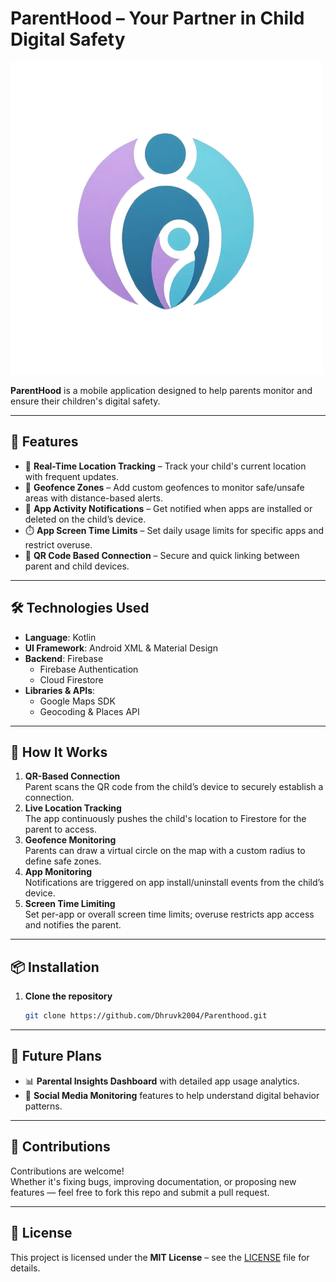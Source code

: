 # ParentHood – Your Partner in Child Digital Safety

![Logo](https://raw.githubusercontent.com/Dhruvk2004/Parenthood/master/app/src/main/res/drawable/logo.png)

**ParentHood** is a mobile application designed to help parents monitor and ensure their children's digital safety. 

---

## 🚀 Features

- 📍 **Real-Time Location Tracking** – Track your child's current location with frequent updates.
- 🧭 **Geofence Zones** – Add custom geofences to monitor safe/unsafe areas with distance-based alerts.
- 📲 **App Activity Notifications** – Get notified when apps are installed or deleted on the child’s device.
- ⏱️ **App Screen Time Limits** – Set daily usage limits for specific apps and restrict overuse.
- 🔐 **QR Code Based Connection** – Secure and quick linking between parent and child devices.

---

## 🛠️ Technologies Used

- **Language**: Kotlin  
- **UI Framework**: Android XML & Material Design  
- **Backend**: Firebase  
  - Firebase Authentication  
  - Cloud Firestore  
- **Libraries & APIs**:
  - Google Maps SDK
  - Geocoding & Places API

---

## 📱 How It Works

1. **QR-Based Connection**  
   Parent scans the QR code from the child’s device to securely establish a connection.
2. **Live Location Tracking**  
   The app continuously pushes the child's location to Firestore for the parent to access.
3. **Geofence Monitoring**  
   Parents can draw a virtual circle on the map with a custom radius to define safe zones.
4. **App Monitoring**  
   Notifications are triggered on app install/uninstall events from the child’s device.
5. **Screen Time Limiting**  
   Set per-app or overall screen time limits; overuse restricts app access and notifies the parent.

---

## 📦 Installation

1. **Clone the repository**
   ```bash
   git clone https://github.com/Dhruvk2004/Parenthood.git
---

## 🔮 Future Plans

- 📊 **Parental Insights Dashboard** with detailed app usage analytics.
- 🔎 **Social Media Monitoring** features to help understand digital behavior patterns.

---

## 🤝 Contributions

Contributions are welcome!  
Whether it's fixing bugs, improving documentation, or proposing new features — feel free to fork this repo and submit a pull request.

---

## 📄 License

This project is licensed under the **MIT License** – see the [LICENSE](LICENSE) file for details.
